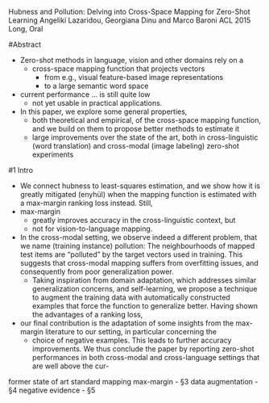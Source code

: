 Hubness and Pollution: Delving into Cross-Space Mapping for Zero-Shot Learning
Angeliki Lazaridou, Georgiana Dinu and Marco Baroni
ACL 2015 Long, Oral

#Abstract

* Zero-shot methods in language, vision and other domains rely on a 
  * cross-space mapping function that projects vectors 
    * from e.g., visual feature-based image representations
    * to a large semantic word space
* current performance ... is still quite low
  * not yet usable in practical applications.  
* In this paper, we explore some general properties, 
  * both theoretical and empirical, of the cross-space mapping function, and we
    build on them to propose better methods to estimate it
  * large improvements over the state of the art, both in cross-linguistic
    (word translation) and cross-modal (image labeling) zero-shot experiments

#1 Intro

* We connect hubness to least-squares estimation, and we show how it is greatly
  mitigated (enyhül) when the mapping function is estimated with a max-margin
  ranking loss instead. Still, 
* max-margin 
  * greatly improves accuracy in the cross-linguistic context, but 
  * not for vision-to-language mapping. 
* In the cross-modal setting, we observe indeed a different problem, that we
  name (training instance) pollution: The neighbourhoods of mapped test items
  are “polluted” by the target vectors used in training. This suggests that
  cross-modal mapping suffers from overfitting issues, and consequently from
  poor generalization power. 
  * Taking inspiration from domain adaptation, which addresses similar
    generalization concerns, and self-learning, we propose a technique to
    augment the training data with automatically constructed examples that
    force the function to generalize better. Having shown the advantages of a
    ranking loss, 
* our final contribution is the adaptation of some insights from the max-margin
  literature to our setting, in particular concerning the
  * choice of negative examples. This leads to further accuracy improvements.
    We thus conclude the paper by reporting zero-shot performances in both
    cross-modal and cross-language settings that are well above the cur-

former state of art
standard mapping
max-margin - §3
data augmentation - §4
negative evidence - §5
